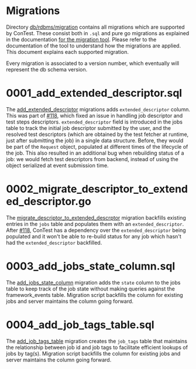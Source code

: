 # Migrations
Directory [db/rdbms/migration]( ) contains all migrations which are supported by ConTest. These consist both in `.sql` and pure go migrations as explained in the documentation [for the migration tool](https://github.com/linuxboot/contest/tree/master/tools/migration/rdbms). Please refer to the documentation of the tool to understand how the migrations are applied. This document explains each supported migration.

Every migration is associated to a version number, which eventually will represent the db schema version.


# 0001_add_extended_descriptor.sql

The [add_extended_descriptor](https://github.com/linuxboot/contest/blob/master/db/rdbms/migration/0001_add_extended_descriptor.sql
) migrations adds `extended_descriptor` column. This was part of [#118](https://github.com/linuxboot/contest/pull/118), which fixed an issue in handling job descriptor and test steps descriptors. `extended_descriptor` field is introduced in the jobs table to track the initial job descriptor submitted by the user, and the resolved test descriptors (which are obtained by the test fetcher at runtime, just after submitting the job) in a single data structure. Before, they would be part of the `Request` object, populated at different times of the lifecycle of the job. This also resulted in an additional bug when rebuilding status of a job: we would fetch test descriptors from backend, instead of using the object serialized at event submission time.


# 0002_migrate_descriptor_to_extended_descriptor.go

The [migrate_descriptor_to_extended_descrptor](https://github.com/linuxboot/contest/blob/master/db/rdbms/migration/0002_migrate_descriptor_to_extended_descriptor.go) migration backfills existing entries in the `jobs` table and populates them with an `extended_descriptor`.  After [#118](https://github.com/facebookincubator/contest/pull/118), ConTest has a dependency over the `extended_descriptor` being populated and it won't be able to re-build status for any job which hasn't had the `extended_descriptor` backfilled.

# 0003_add_jobs_state_column.sql

The [add_jobs_state_column](https://github.com/linuxboot/contest/blob/master/db/rdbms/migration/0003_add_jobs_state_column.sql) migration adds the `state` column to the jobs table to keep track of the job state without making queries against the framework_events table. Migration script backfills the column for existing jobs and server maintains the column going forward.

# 0004_add_job_tags_table.sql

The [add_job_tags_table](https://github.com/linuxboot/contest/blob/master/db/rdbms/migration/0004_add_job_tags_table.sql) migration creates the `job_tags` table that maintains the relationship between job id and job tags to facilitate efficient lookups of jobs by tag(s). Migration script backfills the column for existing jobs and server maintains the column going forward.
